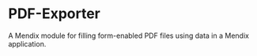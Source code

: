 # PDF-Exporter

A Mendix module for filling form-enabled PDF files using data in a Mendix application.
